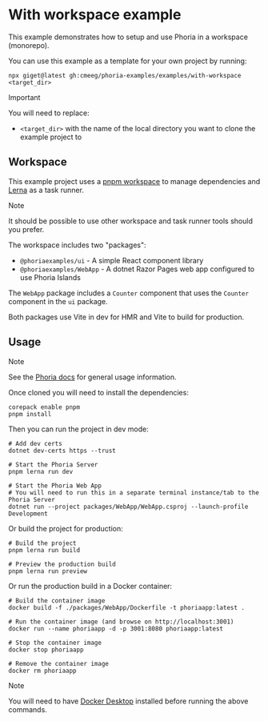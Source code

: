 # With workspace example

This example demonstrates how to setup and use Phoria in a workspace (monorepo).

You can use this example as a template for your own project by running:

```shell
npx giget@latest gh:cmeeg/phoria-examples/examples/with-workspace <target_dir>
```

> [!IMPORTANT]
> You will need to replace:
> * `<target_dir>` with the name of the local directory you want to clone the example project to

## Workspace

This example project uses a [pnpm workspace](https://pnpm.io/workspaces) to manage dependencies and [Lerna](https://lerna.js.org/) as a task runner.

> [!NOTE]
> It should be possible to use other workspace and task runner tools should you prefer.

The workspace includes two "packages":

* `@phoriaexamples/ui` - A simple React component library
* `@phoriaexamples/WebApp` - A dotnet Razor Pages web app configured to use Phoria Islands

The `WebApp` package includes a `Counter` component that uses the `Counter` component in the `ui` package.

Both packages use Vite in dev for HMR and Vite to build for production.

## Usage

> [!NOTE]
> See the [Phoria docs](https://github.com/CMeeg/phoria#usage) for general usage information.

Once cloned you will need to install the dependencies:

```shell
corepack enable pnpm
pnpm install
```

Then you can run the project in dev mode:

```shell
# Add dev certs
dotnet dev-certs https --trust

# Start the Phoria Server
pnpm lerna run dev

# Start the Phoria Web App
# You will need to run this in a separate terminal instance/tab to the Phoria Server
dotnet run --project packages/WebApp/WebApp.csproj --launch-profile Development
```

Or build the project for production:

```shell
# Build the project
pnpm lerna run build

# Preview the production build
pnpm lerna run preview
```

Or run the production build in a Docker container:

```shell
# Build the container image
docker build -f ./packages/WebApp/Dockerfile -t phoriaapp:latest .

# Run the container image (and browse on http://localhost:3001)
docker run --name phoriaapp -d -p 3001:8080 phoriaapp:latest

# Stop the container image
docker stop phoriaapp

# Remove the container image
docker rm phoriaapp
```

> [!NOTE]
> You will need to have [Docker Desktop](https://docs.docker.com/desktop/) installed before running the above commands.
